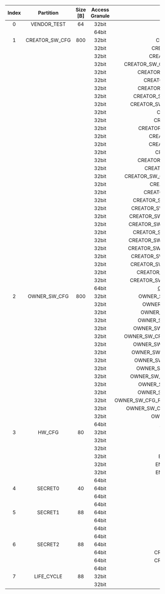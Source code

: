 <!--
DO NOT EDIT THIS FILE DIRECTLY.
It has been generated with ./util/design/gen-otp-mmap.py
-->

|  Index  |   Partition    |  Size [B]  |  Access Granule  |                         Item                          |  Byte Address  |  Size [B]  |
|:-------:|:--------------:|:----------:|:----------------:|:-----------------------------------------------------:|:--------------:|:----------:|
|    0    |  VENDOR_TEST   |     64     |      32bit       |                        SCRATCH                        |     0x000      |     56     |
|         |                |            |      64bit       |    [VENDOR_TEST_DIGEST](#Reg_vendor_test_digest_0)    |     0x038      |     8      |
|    1    | CREATOR_SW_CFG |    800     |      32bit       |                CREATOR_SW_CFG_AST_CFG                 |     0x040      |    156     |
|         |                |            |      32bit       |              CREATOR_SW_CFG_AST_INIT_EN               |     0x0DC      |     4      |
|         |                |            |      32bit       |              CREATOR_SW_CFG_ROM_EXT_SKU               |     0x0E0      |     4      |
|         |                |            |      32bit       |     CREATOR_SW_CFG_SIGVERIFY_RSA_MOD_EXP_IBEX_EN      |     0x0E4      |     4      |
|         |                |            |      32bit       |          CREATOR_SW_CFG_SIGVERIFY_RSA_KEY_EN          |     0x0E8      |     8      |
|         |                |            |      32bit       |            CREATOR_SW_CFG_SIGVERIFY_SPX_EN            |     0x0F0      |     4      |
|         |                |            |      32bit       |          CREATOR_SW_CFG_SIGVERIFY_SPX_KEY_EN          |     0x0F4      |     8      |
|         |                |            |      32bit       |         CREATOR_SW_CFG_FLASH_DATA_DEFAULT_CFG         |     0x0FC      |     4      |
|         |                |            |      32bit       |        CREATOR_SW_CFG_FLASH_INFO_BOOT_DATA_CFG        |     0x100      |     4      |
|         |                |            |      32bit       |                 CREATOR_SW_CFG_RNG_EN                 |     0x104      |     4      |
|         |                |            |      32bit       |               CREATOR_SW_CFG_JITTER_EN                |     0x108      |     4      |
|         |                |            |      32bit       |           CREATOR_SW_CFG_RET_RAM_RESET_MASK           |     0x10C      |     4      |
|         |                |            |      32bit       |              CREATOR_SW_CFG_MANUF_STATE               |     0x110      |     4      |
|         |                |            |      32bit       |              CREATOR_SW_CFG_ROM_EXEC_EN               |     0x114      |     4      |
|         |                |            |      32bit       |                CREATOR_SW_CFG_CPUCTRL                 |     0x118      |     4      |
|         |                |            |      32bit       |          CREATOR_SW_CFG_MIN_SEC_VER_ROM_EXT           |     0x11C      |     4      |
|         |                |            |      32bit       |            CREATOR_SW_CFG_MIN_SEC_VER_BL0             |     0x120      |     4      |
|         |                |            |      32bit       |      CREATOR_SW_CFG_DEFAULT_BOOT_DATA_IN_PROD_EN      |     0x124      |     4      |
|         |                |            |      32bit       |              CREATOR_SW_CFG_RMA_SPIN_EN               |     0x128      |     4      |
|         |                |            |      32bit       |            CREATOR_SW_CFG_RMA_SPIN_CYCLES             |     0x12C      |     4      |
|         |                |            |      32bit       |         CREATOR_SW_CFG_RNG_REPCNT_THRESHOLDS          |     0x130      |     4      |
|         |                |            |      32bit       |         CREATOR_SW_CFG_RNG_REPCNTS_THRESHOLDS         |     0x134      |     4      |
|         |                |            |      32bit       |        CREATOR_SW_CFG_RNG_ADAPTP_HI_THRESHOLDS        |     0x138      |     4      |
|         |                |            |      32bit       |        CREATOR_SW_CFG_RNG_ADAPTP_LO_THRESHOLDS        |     0x13C      |     4      |
|         |                |            |      32bit       |         CREATOR_SW_CFG_RNG_BUCKET_THRESHOLDS          |     0x140      |     4      |
|         |                |            |      32bit       |        CREATOR_SW_CFG_RNG_MARKOV_HI_THRESHOLDS        |     0x144      |     4      |
|         |                |            |      32bit       |        CREATOR_SW_CFG_RNG_MARKOV_LO_THRESHOLDS        |     0x148      |     4      |
|         |                |            |      32bit       |        CREATOR_SW_CFG_RNG_EXTHT_HI_THRESHOLDS         |     0x14C      |     4      |
|         |                |            |      32bit       |        CREATOR_SW_CFG_RNG_EXTHT_LO_THRESHOLDS         |     0x150      |     4      |
|         |                |            |      32bit       |          CREATOR_SW_CFG_RNG_ALERT_THRESHOLD           |     0x154      |     4      |
|         |                |            |      32bit       |        CREATOR_SW_CFG_RNG_HEALTH_CONFIG_DIGEST        |     0x158      |     4      |
|         |                |            |      64bit       | [CREATOR_SW_CFG_DIGEST](#Reg_creator_sw_cfg_digest_0) |     0x358      |     8      |
|    2    |  OWNER_SW_CFG  |    800     |      32bit       |           OWNER_SW_CFG_ROM_ERROR_REPORTING            |     0x360      |     4      |
|         |                |            |      32bit       |             OWNER_SW_CFG_ROM_BOOTSTRAP_EN             |     0x364      |     4      |
|         |                |            |      32bit       |            OWNER_SW_CFG_ROM_ALERT_CLASS_EN            |     0x368      |     4      |
|         |                |            |      32bit       |           OWNER_SW_CFG_ROM_ALERT_ESCALATION           |     0x36C      |     4      |
|         |                |            |      32bit       |         OWNER_SW_CFG_ROM_ALERT_CLASSIFICATION         |     0x370      |    320     |
|         |                |            |      32bit       |      OWNER_SW_CFG_ROM_LOCAL_ALERT_CLASSIFICATION      |     0x4B0      |     64     |
|         |                |            |      32bit       |          OWNER_SW_CFG_ROM_ALERT_ACCUM_THRESH          |     0x4F0      |     16     |
|         |                |            |      32bit       |         OWNER_SW_CFG_ROM_ALERT_TIMEOUT_CYCLES         |     0x500      |     16     |
|         |                |            |      32bit       |          OWNER_SW_CFG_ROM_ALERT_PHASE_CYCLES          |     0x510      |     64     |
|         |                |            |      32bit       |          OWNER_SW_CFG_ROM_ALERT_DIGEST_PROD           |     0x550      |     4      |
|         |                |            |      32bit       |        OWNER_SW_CFG_ROM_ALERT_DIGEST_PROD_END         |     0x554      |     4      |
|         |                |            |      32bit       |           OWNER_SW_CFG_ROM_ALERT_DIGEST_DEV           |     0x558      |     4      |
|         |                |            |      32bit       |           OWNER_SW_CFG_ROM_ALERT_DIGEST_RMA           |     0x55C      |     4      |
|         |                |            |      32bit       |    OWNER_SW_CFG_ROM_WATCHDOG_BITE_THRESHOLD_CYCLES    |     0x560      |     4      |
|         |                |            |      32bit       |        OWNER_SW_CFG_ROM_KEYMGR_ROM_EXT_MEAS_EN        |     0x564      |     4      |
|         |                |            |      32bit       |               OWNER_SW_CFG_MANUF_STATE                |     0x568      |     4      |
|         |                |            |      64bit       |   [OWNER_SW_CFG_DIGEST](#Reg_owner_sw_cfg_digest_0)   |     0x678      |     8      |
|    3    |     HW_CFG     |     80     |      32bit       |                       DEVICE_ID                       |     0x680      |     32     |
|         |                |            |      32bit       |                      MANUF_STATE                      |     0x6A0      |     32     |
|         |                |            |      32bit       |                    EN_SRAM_IFETCH                     |     0x6C0      |     1      |
|         |                |            |      32bit       |                 EN_CSRNG_SW_APP_READ                  |     0x6C1      |     1      |
|         |                |            |      32bit       |                EN_ENTROPY_SRC_FW_READ                 |     0x6C2      |     1      |
|         |                |            |      32bit       |                EN_ENTROPY_SRC_FW_OVER                 |     0x6C3      |     1      |
|         |                |            |      64bit       |         [HW_CFG_DIGEST](#Reg_hw_cfg_digest_0)         |     0x6C8      |     8      |
|    4    |    SECRET0     |     40     |      64bit       |                   TEST_UNLOCK_TOKEN                   |     0x6D0      |     16     |
|         |                |            |      64bit       |                    TEST_EXIT_TOKEN                    |     0x6E0      |     16     |
|         |                |            |      64bit       |        [SECRET0_DIGEST](#Reg_secret0_digest_0)        |     0x6F0      |     8      |
|    5    |    SECRET1     |     88     |      64bit       |                  FLASH_ADDR_KEY_SEED                  |     0x6F8      |     32     |
|         |                |            |      64bit       |                  FLASH_DATA_KEY_SEED                  |     0x718      |     32     |
|         |                |            |      64bit       |                  SRAM_DATA_KEY_SEED                   |     0x738      |     16     |
|         |                |            |      64bit       |        [SECRET1_DIGEST](#Reg_secret1_digest_0)        |     0x748      |     8      |
|    6    |    SECRET2     |     88     |      64bit       |                       RMA_TOKEN                       |     0x750      |     16     |
|         |                |            |      64bit       |                CREATOR_ROOT_KEY_SHARE0                |     0x760      |     32     |
|         |                |            |      64bit       |                CREATOR_ROOT_KEY_SHARE1                |     0x780      |     32     |
|         |                |            |      64bit       |        [SECRET2_DIGEST](#Reg_secret2_digest_0)        |     0x7A0      |     8      |
|    7    |   LIFE_CYCLE   |     88     |      32bit       |                   LC_TRANSITION_CNT                   |     0x7A8      |     48     |
|         |                |            |      32bit       |                       LC_STATE                        |     0x7D8      |     40     |

